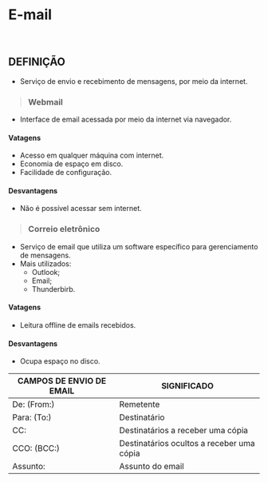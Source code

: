 # E-mail

<br>

## DEFINIÇÃO
* Serviço de envio e recebimento de mensagens, por meio da internet.

> ### Webmail
* Interface de email acessada por meio da internet via navegador.

#### Vatagens
* Acesso em qualquer máquina com internet.
* Economia de espaço em disco.
* Facilidade de configuração.

#### Desvantagens
* Não é possível acessar sem internet.
  
> ### Correio eletrônico
* Serviço de email que utiliza um software específico para gerenciamento de mensagens.
* Mais utilizados:
  - Outlook;
  - Email;
  - Thunderbirb.

#### Vatagens
* Leitura offline de emails recebidos.

#### Desvantagens
* Ocupa espaço no disco.

| CAMPOS DE ENVIO DE EMAIL | SIGNIFICADO                               |
| ------------------------ | ----------------------------------------- |
| De: (From:)              | Remetente                                 |
| Para: (To:)              | Destinatário                              |
| CC:                      | Destinatários a receber uma cópia         |
| CCO: (BCC:)              | Destinatários ocultos a receber uma cópia |
| Assunto:                 | Assunto do email                          |